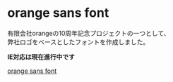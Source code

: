# orange sans font

有限会社orangeの10周年記念プロジェクトの一つとして、  
弊社ロゴをベースとしたフォントを作成しました。

**IE対応は現在進行中です**

[orange sans font](http://fingaholic.github.com/orange.sans/ 'orange sans font')
